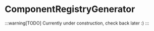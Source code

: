 ﻿
# ComponentRegistryGenerator

:::warning[TODO]
Currently under construction, check back later :)
:::

